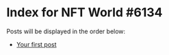 # Index for NFT World #6134
Posts will be displayed in the order below:

- [Your first post](./001-first.md)

